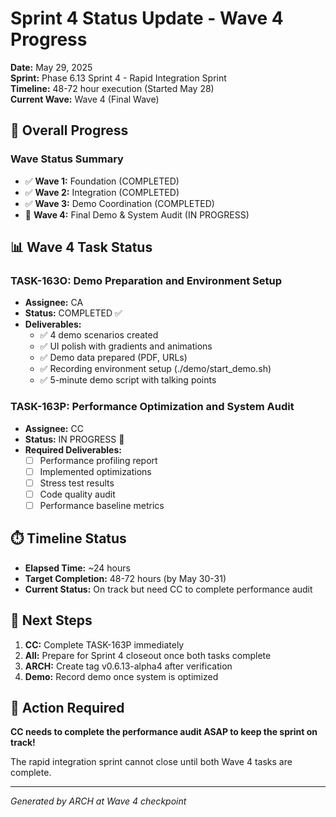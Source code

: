 # Sprint 4 Status Update - Wave 4 Progress

**Date:** May 29, 2025  
**Sprint:** Phase 6.13 Sprint 4 - Rapid Integration Sprint  
**Timeline:** 48-72 hour execution (Started May 28)  
**Current Wave:** Wave 4 (Final Wave)  

## 🚀 Overall Progress

### Wave Status Summary
- ✅ **Wave 1:** Foundation (COMPLETED)
- ✅ **Wave 2:** Integration (COMPLETED)  
- ✅ **Wave 3:** Demo Coordination (COMPLETED)
- 🚧 **Wave 4:** Final Demo & System Audit (IN PROGRESS)

## 📊 Wave 4 Task Status

### TASK-163O: Demo Preparation and Environment Setup
- **Assignee:** CA
- **Status:** COMPLETED ✅
- **Deliverables:**
  - ✅ 4 demo scenarios created
  - ✅ UI polish with gradients and animations
  - ✅ Demo data prepared (PDF, URLs)
  - ✅ Recording environment setup (./demo/start_demo.sh)
  - ✅ 5-minute demo script with talking points

### TASK-163P: Performance Optimization and System Audit  
- **Assignee:** CC
- **Status:** IN PROGRESS 🚧
- **Required Deliverables:**
  - [ ] Performance profiling report
  - [ ] Implemented optimizations
  - [ ] Stress test results
  - [ ] Code quality audit
  - [ ] Performance baseline metrics

## ⏱️ Timeline Status
- **Elapsed Time:** ~24 hours
- **Target Completion:** 48-72 hours (by May 30-31)
- **Current Status:** On track but need CC to complete performance audit

## 🎯 Next Steps
1. **CC:** Complete TASK-163P immediately
2. **All:** Prepare for Sprint 4 closeout once both tasks complete
3. **ARCH:** Create tag v0.6.13-alpha4 after verification
4. **Demo:** Record demo once system is optimized

## 🚨 Action Required
**CC needs to complete the performance audit ASAP to keep the sprint on track!**

The rapid integration sprint cannot close until both Wave 4 tasks are complete.

---
*Generated by ARCH at Wave 4 checkpoint*